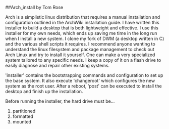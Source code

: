 ##Arch_install by Tom Rose

Arch is a simplistic linux distribution that requires a manual installation and configuration outlined in the ArchWiki installation guide. I have written this installer to build a desktop that is both lightweight and effective. I use this installer for my own needs, which ends up saving me time in the long run when I install a new system. I clone my fork of DWM (a desktop written in C) and the various shell scripts it requires. I recommend anyone wanting to understand the linux filesystem and package management to check out Arch Linux and try to install it yourself. One can make a very specialized system tailored to any specific needs. I keep a copy of it on a flash drive to easily diagnose and repair other existing systems. 

'installer' contains the bootstrapping commands and configuration to set up the base system. It also execute 'changeroot' which configures the new system as the root user. After a reboot, 'post' can be executed to install the desktop and finish up the installation. 

Before running the installer, the hard drive must be...
1. partitioned
2. formatted
3. mounted 


